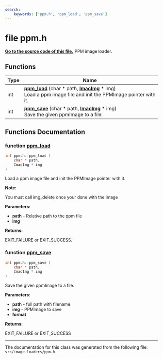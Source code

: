 ```yaml
---
search:
    keywords: ['ppm.h', 'ppm_load', 'ppm_save']
---
```


# file ppm.h

**[Go to the source code of this file.](ppm_8h_source.md)**
PPM image loader. 
## Functions

|Type|Name|
|-----|-----|
|int|[**ppm\_load**](ppm_8h.md#1acf625deb3c6caa084ead121319ad01b9) (char \* path, **[ImacImg](struct_imac_img.md)** \* img) <br>Load a ppm image file and init the PPMImage pointer with it. |
|int|[**ppm\_save**](ppm_8h.md#1a5967dc2824f47e9eea34426782c60745) (char \* path, **[ImacImg](struct_imac_img.md)** \* img) <br>Save the given ppmImage to a file. |


## Functions Documentation

### function <a id="1acf625deb3c6caa084ead121319ad01b9" href="#1acf625deb3c6caa084ead121319ad01b9">ppm\_load</a>

```cpp
int ppm.h::ppm_load (
    char * path,
    ImacImg * img
)
```

Load a ppm image file and init the PPMImage pointer with it. 



**Note:**

You must call img\_delete once your done with the image




**Parameters:**


* **path** - Relative path to the ppm file 
* **img** 



**Returns:**

EXIT\_FAILURE or EXIT\_SUCCESS. 




### function <a id="1a5967dc2824f47e9eea34426782c60745" href="#1a5967dc2824f47e9eea34426782c60745">ppm\_save</a>

```cpp
int ppm.h::ppm_save (
    char * path,
    ImacImg * img
)
```

Save the given ppmImage to a file. 



**Parameters:**


* **path** - full path with filename 
* **img** - PPMImage to save 
* **format** 



**Returns:**

EXIT\_FAILURE or EXIT\_SUCCESS 






----------------------------------------
The documentation for this class was generated from the following file: `src/image-loaders/ppm.h`
